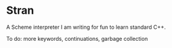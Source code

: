 # Stran

A Scheme interpreter I am writing for fun to learn standard C++.

To do: more keywords, continuations, garbage collection

